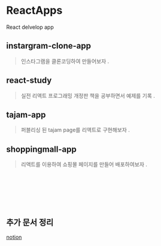 # ReactApps
React delvelop app 

## instargram-clone-app 
>인스타그램을 클론코딩하여 만들어보자 . 

## react-study
>실전 리액트 프로그래밍 개정판 책을 공부하면서 예제를 기록 .

## tajam-app
>퍼블리싱 된 tajam page를 리액트로 구현해보자 .

## shoppingmall-app
>리액트를 이용하여 쇼핑몰 페이지를 만들어 배포하여보자 .  
<br/>
<br/>
<br/>
<br/>
<br/>  

## 추가 문서 정리
[notion](https://fan-yuzu-49b.notion.site/React-Document-f1a7decb5af145f8ba133e3622abdd8e)
